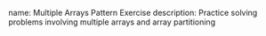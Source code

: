 name: Multiple Arrays Pattern Exercise
description: Practice solving problems involving multiple arrays and array partitioning 